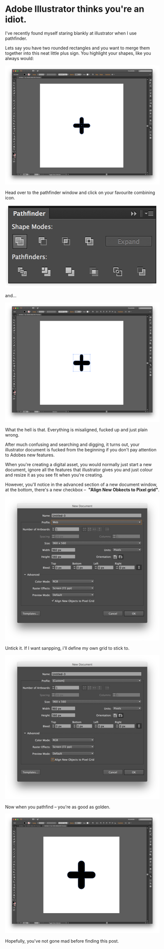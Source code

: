 # Adobe Illustrator thinks you're an idiot.

I've recently found myself staring blankly at illustrator when I use pathfinder.

Lets say you have two rounded rectangles and you want to merge them together into this neat little plus sign. You highlight your shapes, like you always would:

![image](/assets/imgs/illustrator_snapping_01.png)

Head over to the pathfinder window and click on your favourite combining icon.

![image](/assets/imgs/illustrator_snapping_02.png)

and...

![image](/assets/imgs/illustrator_snapping_03.png)

What the hell is that. Everything is misaligned, fucked up and just plain wrong.

After much confusing and searching and digging, it turns out, your illustrator document is fucked from the beginning if you don't pay attention to Adobes new features.

When you're creating a digital asset, you would normally just start a new document, ignore all the features that illustrator gives you and just colour and resize it as you see fit when you're creating.

However, you'll notice in the advanced section of a new document window, at the bottom, there's a new checkbox –  __"Align New Obkects to Pixel grid"__.

![image](/assets/imgs/illustrator_snapping_04.png)

Untick it. If I want sanpping, i'll define my own grid to stick to.

![image](/assets/imgs/illustrator_snapping_05.png)

Now when you pathfind – you're as good as golden.

![image](/assets/imgs/illustrator_snapping_06.png)

Hopefully, you've not gone mad before finding this post.